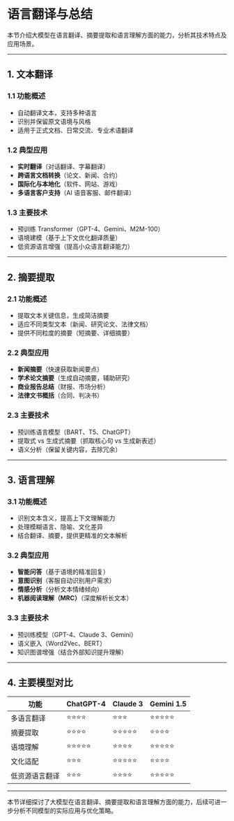 # 语言翻译与总结

本节介绍大模型在语言翻译、摘要提取和语言理解方面的能力，分析其技术特点及应用场景。

---

## 1. 文本翻译

### 1.1 功能概述
- 自动翻译文本，支持多种语言
- 识别并保留原文语境与风格
- 适用于正式文档、日常交流、专业术语翻译

### 1.2 典型应用
- **实时翻译**（对话翻译、字幕翻译）
- **跨语言文档转换**（论文、新闻、合约）
- **国际化与本地化**（软件、网站、游戏）
- **多语言客户支持**（AI 语音客服、邮件翻译）

### 1.3 主要技术
- 预训练 Transformer（GPT-4、Gemini、M2M-100）
- 语境建模（基于上下文优化翻译质量）
- 低资源语言增强（提高小众语言翻译能力）

---

## 2. 摘要提取

### 2.1 功能概述
- 提取文本关键信息，生成简洁摘要
- 适应不同类型文本（新闻、研究论文、法律文档）
- 提供不同粒度的摘要（短摘要、详细摘要）

### 2.2 典型应用
- **新闻摘要**（快速获取新闻要点）
- **学术论文摘要**（生成自动摘要，辅助研究）
- **商业报告总结**（财报、市场分析）
- **法律文书概括**（合同、判决书）

### 2.3 主要技术
- 预训练语言模型（BART、T5、ChatGPT）
- 提取式 vs 生成式摘要（抓取核心句 vs 生成新表述）
- 语义分析（保留关键内容，去除冗余）

---

## 3. 语言理解

### 3.1 功能概述
- 识别文本含义，提高上下文理解能力
- 处理模糊语言、隐喻、文化差异
- 结合翻译、摘要，提供更精准的文本解析

### 3.2 典型应用
- **智能问答**（基于语境的精准回复）
- **意图识别**（客服自动识别用户需求）
- **情感分析**（分析文本情绪倾向）
- **机器阅读理解（MRC）**（深度解析长文本）

### 3.3 主要技术
- 预训练模型（GPT-4、Claude 3、Gemini）
- 语义嵌入（Word2Vec、BERT）
- 知识图谱增强（结合外部知识提升理解）

---

## 4. 主要模型对比

| **功能**          | **ChatGPT-4** | **Claude 3** | **Gemini 1.5** |
|------------------|--------------|-------------|--------------|
| 多语言翻译      | ⭐⭐⭐⭐      | ⭐⭐⭐      | ⭐⭐⭐⭐⭐      |
| 摘要提取        | ⭐⭐⭐⭐      | ⭐⭐⭐⭐⭐    | ⭐⭐⭐⭐      |
| 语境理解        | ⭐⭐⭐⭐⭐    | ⭐⭐⭐⭐      | ⭐⭐⭐⭐⭐    |
| 文化适配        | ⭐⭐⭐      | ⭐⭐⭐⭐⭐    | ⭐⭐⭐⭐      |
| 低资源语言翻译  | ⭐⭐⭐      | ⭐⭐⭐⭐      | ⭐⭐⭐⭐⭐    |

---

本节详细探讨了大模型在语言翻译、摘要提取和语言理解方面的能力，后续可进一步分析不同模型的实际应用与优化策略。
